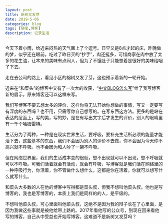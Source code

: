 ```yaml
---
layout: post
title: 新树又发芽
date: 2019-5-06
categories: blog
tags: [随笔,博客]
description: 记录生活
---
```



今天下着小雨，给近来闷热的天气画上了个逗号。日早又是8点才起的床，昨晚做的梦，似乎还在眼前。吃过了昨日买的“抄手”，肉还挺多，可惜商家在肉中放了太多的花生油，让本来的美味有点闷人，但为了不饿肚子只能想着是很好的美味给咽了下去。

走在去公司的路上，看见小区的榕树又发了芽。这也预示着新的一轮开始。

近来在“和菜头”的博客中又有了一次大的收获，“[中文BLOG怎么写](http://www.caobian.info/?p=1873)”给了我写博客新的启示，原来博客还可以这样来写。

我们写博客不要去想太多的评价，这样你将无法开始你想做的事情，写又一定要写有深度的东西吗？也不用，只需写你自己想写的。在写东西这方法。更多的是站在表达的层面上，写的美，写的妙，是在有写出文字后才发生的评价，别人的眼睛里有一千个哈姆雷特。

生活分为了两种，一种是在现实世界生活，要呼吸，要补充生活所必须的能量才能活下去，这些基本的东西，我们不会因为别人的评价不去做，你不会因为今天你不高兴就不呼吸。也不会因为和人吵了一架不呼吸。

但在网络世界里，我们的生活成本变的很低，想不出现就可以不出现，想不呼吸就可以不呼吸。可我们活着就会有活动，就会有呼吸，写博客就是我们活在网络里的一种呼吸行为，你活着，你不管做什么想什么，这都是你在活着。你就可以想写什么就写什么。

和菜头大多数的人在他的博客中写得都是菜头叔，但我不想叫他菜头叔。他也是写博客的，我也是写博客的，本质上我们是同样的的人，是平级的。

不想叫他菜头叔，可心里面叫他菜头叔，这绝不是因为我的辩子长在了心里面，是因为我做这些事就是被他给带上路的。2017年看他写的公众号，到现在回来看他写的博客，自己从中受益也开始写博客。这难道不是新树又发芽吗？

